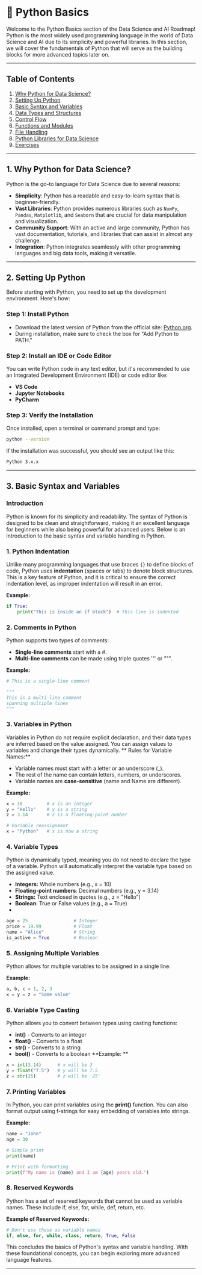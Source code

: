# 🐍 Python Basics

Welcome to the Python Basics section of the Data Science and AI Roadmap! Python is the most widely used programming language in the world of Data Science and AI due to its simplicity and powerful libraries. In this section, we will cover the fundamentals of Python that will serve as the building blocks for more advanced topics later on.

---

## Table of Contents

1. [Why Python for Data Science?](#1-why-python-for-data-science)
2. [Setting Up Python](#2-setting-up-python)
3. [Basic Syntax and Variables](#3-basic-syntax-and-variables)
4. [Data Types and Structures](#4-data-types-and-structures)
5. [Control Flow](#5-control-flow)
6. [Functions and Modules](#6-functions-and-modules)
7. [File Handling](#7-file-handling)
8. [Python Libraries for Data Science](#8-python-libraries-for-data-science)
9. [Exercises](#9-exercises)

---

## 1. Why Python for Data Science?

Python is the go-to language for Data Science due to several reasons:

- **Simplicity**: Python has a readable and easy-to-learn syntax that is beginner-friendly.
- **Vast Libraries**: Python provides numerous libraries such as `NumPy`, `Pandas`, `Matplotlib`, and `Seaborn` that are crucial for data manipulation and visualization.
- **Community Support**: With an active and large community, Python has vast documentation, tutorials, and libraries that can assist in almost any challenge.
- **Integration**: Python integrates seamlessly with other programming languages and big data tools, making it versatile.

---

## 2. Setting Up Python

Before starting with Python, you need to set up the development environment. Here's how:

### Step 1: Install Python

- Download the latest version of Python from the official site: [Python.org](https://www.python.org/downloads/).
- During installation, make sure to check the box for "Add Python to PATH."

### Step 2: Install an IDE or Code Editor

You can write Python code in any text editor, but it's recommended to use an Integrated Development Environment (IDE) or code editor like:
- **VS Code**
- **Jupyter Notebooks**
- **PyCharm**

### Step 3: Verify the Installation

Once installed, open a terminal or command prompt and type:

```bash
python --version

```

If the installation was successful, you should see an output like this:

```bash
Python 3.x.x
```

---

## 3. Basic Syntax and Variables

### Introduction
Python is known for its simplicity and readability. The syntax of Python is designed to be clean and straightforward, making it an excellent language for beginners while also being powerful for advanced users. Below is an introduction to the basic syntax and variable handling in Python.

### 1. Python Indentation
Unlike many programming languages that use braces `{}` to define blocks of code, Python uses **indentation** (spaces or tabs) to denote block structures. This is a key feature of Python, and it is critical to ensure the correct indentation level, as improper indentation will result in an error.

**Example:**
```python
if True:
    print("This is inside an if block")  # This line is indented
```
### 2. Comments in Python
Python supports two types of comments:

- **Single-line comments** start with a #.
- **Multi-line comments** can be made using triple quotes ''' or """.
  
**Example:**
```python
# This is a single-line comment

"""
This is a multi-line comment
spanning multiple lines
"""

```
### 3. Variables in Python
Variables in Python do not require explicit declaration, and their data types are inferred based on the value assigned. You can assign values to variables and change their types dynamically.
**
Rules for Variable Names:**

- Variable names must start with a letter or an underscore (_).
- The rest of the name can contain letters, numbers, or underscores.
- Variable names are **case-sensitive** (name and Name are different).

**Example:**
 ```python
x = 10         # x is an integer
y = "Hello"    # y is a string
z = 3.14       # z is a floating-point number

# Variable reassignment
x = "Python"   # x is now a string
```

### 4. Variable Types
Python is dynamically typed, meaning you do not need to declare the type of a variable. Python will automatically interpret the variable type based on the assigned value.

- **Integers:** Whole numbers (e.g., x = 10)
- **Floating-point numbers**: Decimal numbers (e.g., y = 3.14)
- **Strings:** Text enclosed in quotes (e.g., z = "Hello")
- **Boolean**: True or False values (e.g., a = True)
- 
```python
age = 25                 # Integer
price = 19.99            # Float
name = "Alice"           # String
is_active = True         # Boolean
``` 
### 5. Assigning Multiple Variables

Python allows for multiple variables to be assigned in a single line.

**Example:**
```python
a, b, c = 1, 2, 3
x = y = z = "Same value"
``` 
### 6. Variable Type Casting
Python allows you to convert between types using casting functions:

- **int()** - Converts to an integer
- **float()** - Converts to a float
- **str()** - Converts to a string
- **bool()** - Converts to a boolean
**Example: ** 
```python
x = int(3.14)      # x will be 3
y = float("7.5")   # y will be 7.5
z = str(25)        # z will be '25'

```
### 7. Printing Variables
In Python, you can print variables using the **print()** function. You can also format output using f-strings for easy embedding of variables into strings.

**Example:**

```python
name = "John"
age = 30

# Simple print
print(name)

# Print with formatting
print(f"My name is {name} and I am {age} years old.")

```
### 8. Reserved Keywords
 Python has a set of reserved keywords that cannot be used as variable names. These include if, else, for, while, def, return, etc.

**Example of Reserved Keywords:**
```python
# Don't use these as variable names
if, else, for, while, class, return, True, False
```
This concludes the basics of Python's syntax and variable handling. With these foundational concepts, you can begin exploring more advanced language features.

---

